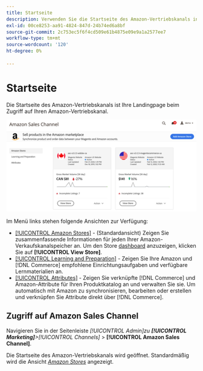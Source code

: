```yaml
---
title: Startseite
description: Verwenden Sie die Startseite des Amazon-Vertriebskanals in Ihren  [!DNL Commerce] Admin to access your [!DNL Amazon Marketplace] Auflistungen und Aktivitäten.
exl-id: 00ce8253-aa91-4824-847d-24b74ed6a8bf
source-git-commit: 2c753ec5f6f4cd509e61b4875e09e9a1a2577ee7
workflow-type: tm+mt
source-wordcount: '120'
ht-degree: 0%

---
```


# Startseite

Die Startseite des Amazon-Vertriebskanals ist Ihre Landingpage beim Zugriff auf Ihren Amazon-Vertriebskanal.

![Startseite des Amazon-Vertriebskanals](assets/amazon-sales-channel-home-tabs.png)

Im Menü links stehen folgende Ansichten zur Verfügung:

- [[!UICONTROL Amazon Stores]](./managing-stores.md) - (Standardansicht) Zeigen Sie zusammenfassende Informationen für jeden Ihrer Amazon-Verkaufskanalspeicher an. Um den Store [dashboard](./amazon-store-dashboard.md) anzuzeigen, klicken Sie auf **[!UICONTROL View Store]**.
- [[!UICONTROL Learning and Preparation]](./learning-preparation.md) - Zeigen Sie Ihre Amazon und  [!DNL Commerce] empfohlene Einrichtungsaufgaben und verfügbare Lernmaterialien an.
- [[!UICONTROL Attributes]](./managing-attributes.md) - Zeigen Sie verknüpfte  [!DNL Commerce] und Amazon-Attribute für Ihren Produktkatalog an und verwalten Sie sie. Um automatisch mit Amazon zu synchronisieren, bearbeiten oder erstellen und verknüpfen Sie Attribute direkt über [!DNL Commerce].

## Zugriff auf Amazon Sales Channel

Navigieren Sie in der Seitenleiste _[!UICONTROL Admin]_zu **[!UICONTROL Marketing]**>_[!UICONTROL Channels]_ > **[!UICONTROL Amazon Sales Channel]**.

Die Startseite des Amazon-Vertriebskanals wird geöffnet. Standardmäßig wird die Ansicht [_Amazon Stores_](./managing-stores.md) angezeigt.
